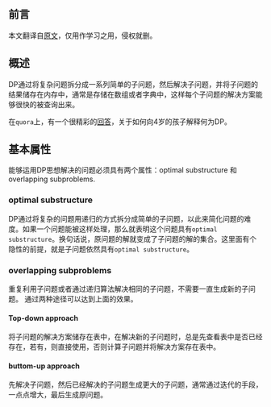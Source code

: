 ## 前言
本文翻译自[原文](https://www.techiedelight.com/introduction-dynamic-programming/)，仅用作学习之用，侵权就删。

## 概述
DP通过将复杂问题拆分成一系列简单的子问题，然后解决子问题，并将子问题的结果储存在内存中，通常是存储在数组或者字典中，这样每个子问题的解决方案能够很快的被查询出来。

在`quora`上，有一个很精彩的[回答](https://www.quora.com/How-should-I-explain-dynamic-programming-to-a-4-year-old/answer/Jonathan-Paulson)，关于如何向4岁的孩子解释何为DP。

## 基本属性
能够运用DP思想解决的问题必须具有两个属性：optimal substructure 和 overlapping subproblems.

### optimal substructure

DP通过将复杂的问题用递归的方式拆分成简单的子问题，以此来简化问题的难度。如果一个问题能被这样处理，那么就表明这个问题具有`optimal substructure`。换句话说，原问题的解就变成了子问题的解的集合。这里面有个隐性的前提，就是子问题依然具有`optimal substructure`。

### overlapping subproblems

重复利用子问题或者通过递归算法解决相同的子问题，不需要一直生成新的子问题。
通过两种途径可以达到上面的效果。

#### Top-down approach
将子问题的解决方案储存在表中，在解决新的子问题时，总是先查看表中是否已经存在，若有，则直接使用，否则计算子问题并将解决方案存在表中。

#### buttom-up approach
先解决子问题，然后已经解决的子问题生成更大的子问题，通常通过迭代的手段，一点点增大，最后生成原问题。